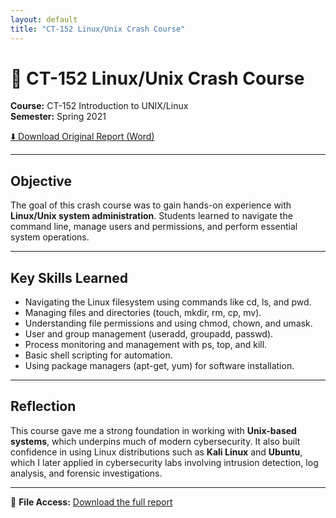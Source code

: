 ```yaml
---
layout: default
title: "CT-152 Linux/Unix Crash Course"
---
```


# 🐧 CT-152 Linux/Unix Crash Course

**Course:** CT-152 Introduction to UNIX/Linux  
**Semester:** Spring 2021  

[⬇️ Download Original Report (Word)](/assets/files/ct152-crash-course.docx)

---

## Objective
The goal of this crash course was to gain hands-on experience with **Linux/Unix system administration**. Students learned to navigate the command line, manage users and permissions, and perform essential system operations.

---

## Key Skills Learned
- Navigating the Linux filesystem using commands like cd, ls, and pwd.  
- Managing files and directories (touch, mkdir, rm, cp, mv).  
- Understanding file permissions and using chmod, chown, and umask.  
- User and group management (useradd, groupadd, passwd).  
- Process monitoring and management with ps, top, and kill.  
- Basic shell scripting for automation.  
- Using package managers (apt-get, yum) for software installation.  

---

## Reflection
This course gave me a strong foundation in working with **Unix-based systems**, which underpins much of modern cybersecurity. It also built confidence in using Linux distributions such as **Kali Linux** and **Ubuntu**, which I later applied in cybersecurity labs involving intrusion detection, log analysis, and forensic investigations.

---

📂 **File Access:** [Download the full report](/assets/files/ct152-crash-course.docx)
